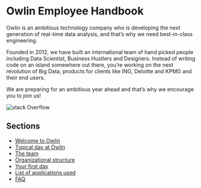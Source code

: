 # Owlin Employee Handbook
<!--
                                                          __________                                 
                                                         / ___  ___ \               
                                                        / / @ \/ @ \ \              
                                                        \ \___/\___/ /\       
                                                         \____\/____/||                  
                                                         /     /\\\\\//                  
                                                         |     |\\\\\\                   
                                                          \      \\\\\\
                                                           \______/\\\\
                                                             _||_||_

-->
Owlin is an ambitious technology company who is developing the next generation of real-time data analysis, and that’s why we need best-in-class engineering.

Founded in 2012, we have built an international team of hand picked people including Data Scientist, Business Hustlers and Designers. Instead of writing code on an island somewhere out there, you’re working on the next revolution of Big Data, products for clients like ING, Deloitte and KPMG and their end users.

We are preparing for an ambitious year ahead and that’s why we encourage you to join us!

![stack Overflow](http://lmsotfy.com/so.png)

## Sections
* [Welcome to Owlin](https://github.com/owlin/handbook/welcome-to-owlin.md)
* [Typical day at Owlin](https://github.com/owlin/handbook/typical-day.md)
* [The team]()
* [Organizational structure]()
* [Your first day]()
* [List of applications used]()
* [FAQ]()
